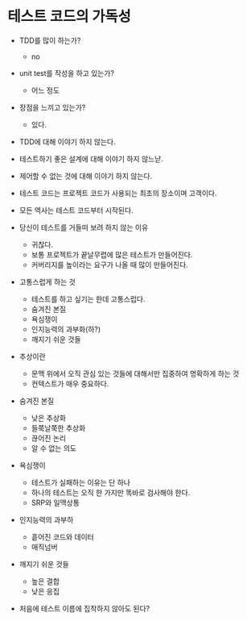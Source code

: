 # 테스트 코드의 가독성

- TDD를 많이 하는가?
  - no
- unit test를 작성을 하고 있는가?
  - 어느 정도
- 장점을 느끼고 있는가?
  - 있다.

- TDD에 대해 이야기 하지 않는다.
- 테스트하기 좋은 설계에 대해 이야기 하지 않느낟.
- 제어할 수 없는 것에 대해 이야기 하지 않는다.

- 테스트 코드는 프로젝트 코드가 사용되는 최초의 장소이며 고객이다.
- 모든 역사는 테스트 코드부터 시작된다.

- 당신이 테스트를 거들떠 보려 하지 않는 이유
  - 귀찮다.
  - 보통 프로젝트가 끝날무렵에 많은 테스트가 만들어진다.
  - 커버리지를 높이라는 요구가 나올 때 많이 만들어진다.

- 고통스럽게 하는 것
  - 테스트를 하고 싶기는 한데 고통스럽다.
  - 숨겨진 본질
  - 욕심쟁이
  - 인지능력의 과부화(하?)
  - 깨지기 쉬운 것들

- 추상이란
  - 문맥 위에서 오직 관심 있는 것들에 대해서만 집중하여 명확하게 하는 것
  - 컨텍스트가 매우 중요하다.

- 숨겨진 본질
  - 낮은 추상화
  - 들쭉날쭉한 추상화
  - 끊어진 논리
  - 알 수 없는 의도

- 욕심쟁이
  - 테스트가 실패하는 이유는 단 하나
  - 하나의 테스트는 오직 한 가지만 똑바로 검사해야 한다.
  - SRP와 일맥상통

- 인지능력의 과부하
  - 흩어진 코드와 데이터
  - 매직넘버

- 깨지기 쉬운 것들
  - 높은 결합
  - 낮은 응집

- 처음에 테스트 이름에 집착하지 않아도 된다?
